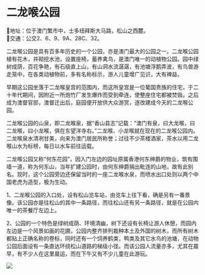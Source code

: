 # 二龙喉公园  
📍地址：位于澳门繁市中，士多纽拜斯大马路，松山之西麓。  
🚌交通：公交2、6、9、9A、28C、32。  
  
 二龙喉公园是具有百多年历史的一个公园，亦是澳门最大的公园之一。二龙喉公园植有花木，并砌挖水池，设置座椅，蓄养禽鸟，是澳门唯一的动植物公园。园中绿树成荫，百花争艳，有石级直上山，有山洞水流潺潺，有池塘浮鹅弄波，有鸟兽游走笼中，在各类动植物前，多有名称标示，游人儿童增广见识，大有裨益。  
  
早期这公园坐落于二龙喉皇宫的范围内，而这所皇宫是一位葡国贵族的住宅，于二十年代期间，因附近一所炮竹厂发生爆炸而受到牵连，使整座住宅都被焚毁。之后成为澳督官邸，澳督迁出后，庭园便开放供大众游赏，逐改建成今天的二龙喉公园。  
  
二龙喉公园的山泉，即二龙喉泉，据“香山县志”记载：“澳门有泉，曰大龙喉，曰二龙喉，曰小龙喉，俱在东望洋寺右。”二龙喉、小龙喉就在现在的二龙喉公园内。二龙喉泉水清冽甘美，向来为澳门居民所称誉；过往不少茶楼酒家，茶水以用二龙喉山水为标榜，每日以水车前往运载。  
  
二龙喉公园又称“何东花园”，因入门左边的园址原属香港何东绅爵的物业，筑有围墙一道，称为何东山，当年扩建公园时，由何东绅爵捐出毗连的山地，故有此别名。现时，这个公园旁边还保留当时的一座二龙喉水泉，而喷水出口处则以两个中国老虎为造型，极为生动。  
  
1、二龙喉公园的入口处，设有松山览车站，由览车上往下看，确是另有一番景像。该公园亦是往松山的其中一条路径，而往松山还有另一条路径，就是在公园内唯一的茶餐厅左边上。  
  
2、公园的一个特色是绿树成荫、环境清幽，树下还设有长椅让游人休憩，而园内左边是一个风景如画的花圃，公园内整齐排列栽种本土及外国的树木，而所有树木都贴上正确名称的卷标，同时还有一个饲养鹤类，鸭类及其它水鸟的池塘，在动物公园后面设有一条直达环绕松山道路的梯级小径。而该公园人流量亦多，尤其在晨早，有不少人在这里晨运，而在下午又有不少儿童在此游玩。  
  
![](https://raw.gitmirror.com/szqq0512/Pic/main/img/202201212110297.png)  